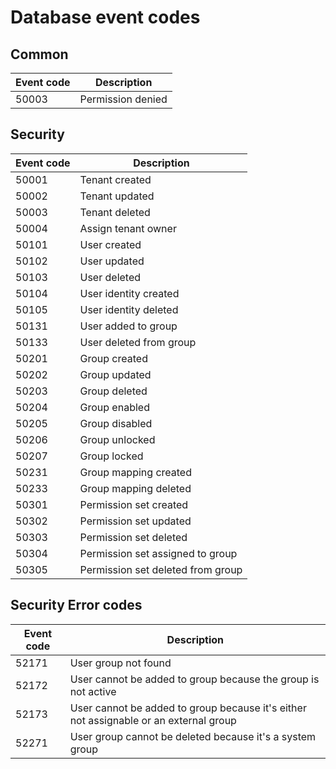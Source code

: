 # Database event codes 


## Common

| Event code  | Description |
| ------------- | ------------- |
| 50003  | Permission denied  |


## Security

| Event code  | Description |
| ------------- | ------------- |
| 50001  | Tenant created  |
| 50002  | Tenant updated  |
| 50003  | Tenant deleted  |
| 50004  | Assign tenant owner  |
| 50101  | User created  |
| 50102  | User updated  |
| 50103  | User deleted  |
| 50104  | User identity created  |
| 50105  | User identity deleted  |
| 50131  | User added to group  |
| 50133  | User deleted from group  |
| 50201  | Group created  |
| 50202  | Group updated  |
| 50203  | Group deleted  |
| 50204  | Group enabled  |
| 50205  | Group disabled  |
| 50206  | Group unlocked  |
| 50207  | Group locked  |
| 50231  | Group mapping created  |
| 50233  | Group mapping deleted  |
| 50301  | Permission set created |
| 50302  | Permission set updated |
| 50303  | Permission set deleted |
| 50304  | Permission set assigned to group|
| 50305  | Permission set deleted from group|

## Security Error codes
| Event code  | Description |
| ------------- | ------------- |
| 52171  | User group not found  |
| 52172  | User cannot be added to group because the group is not active  |
| 52173  | User cannot be added to group because it's either not assignable or an external group  |
| 52271  | User group cannot be deleted because it's a system group  |
